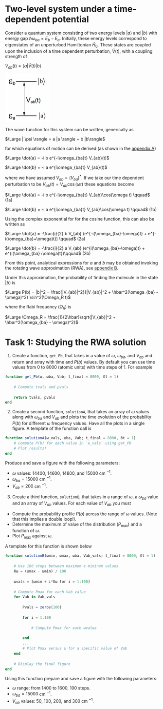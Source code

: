 # Two-level system under a time-dependent potential

Consider a quantum system consisting of two energy levels $|a\rangle$ and $|b\rangle$ with energy gap $\hbar \omega_{ba} = E_b - E_a$. Initially, these energy levels correspond to eigenstates of an unperturbed Hamiltonian $\hat{H}_0$. These states are coupled upon the inclusion of a time dependent perturbation, $\hat{V}(t)$, with a coupling strength of

$V_{ab}(t) = \langle a | \hat{V}(t) | b \rangle$

![img](assets/elevels.png)

The wave function for this system can be written, generically as

$\Large | \psi \rangle = a |a \rangle + b |b\rangle$

for which equations of motion can be derived (as shown in the [appendix A](a_eom.md))

$\Large \dot{a} = -i b e^{-i\omega_{ba}t} V_{ab}(t)$

$\Large \dot{b} = -i a e^{i\omega_{ba}t} V_{ab}(t)$

where we have assumed $V_{ab} = (V_{ba})^*$. If we take our time dependent perturbation to be $V_{ab}(t) = V_{ab}\cos(\omega t)$ these equations become

$\Large \dot{a} = -i b e^{-i\omega_{ba}t} V_{ab}\cos(\omega t) \qquad$ (1a)

$\Large \dot{b} = -i a e^{i\omega_{ba}t} V_{ab}\cos(\omega t) \qquad$ (1b)

Using the complex exponential for for the cosine function, this can also be written as

$\Large \dot{a} = -\frac{i}{2} b  V_{ab} (e^{-i(\omega_{ba}-\omega)t} + e^{-i(\omega_{ba}+\omega)t}) \qquad$ (2a)

$\Large \dot{b} = -\frac{i}{2} a V_{ab} (e^{i(\omega_{ba}-\omega)t} + e^{i(\omega_{ba}+\omega)t})\qquad$ (2b)

From this point, analytical expressions for $a$ and $b$ may be obtained invoking the rotating wave approximation (RWA), see [appendix B](b_rwa_analytical.md).

Under this approximation, the probability of finding the molecule in the state $|b\rangle$ is

$\Large P(b) = |b|^2 = \frac{|V_{ab}|^2}{|V_{ab}|^2 + \hbar^2(\omega_{ba} - \omega)^2} \sin^2(\Omega_R t)$

where the Rabi frequency ($\Omega_R$) is

$\Large \Omega_R = \frac{1}{2\hbar}\sqrt{|V_{ab}|^2 + \hbar^2(\omega_{ba} - \omega)^2}$


# Task 1: Studying the RWA solution

1. Create a function, `get_Pb`, that takes in a value of $\omega$, $\omega_{ba}$, and $V_{ab}$ and return and array with time and $P(b)$ values. By default you can use time values from 0 to 8000 (atomic units) with time steps of 1. For example

```julia
function get_Pb(ω, ωba, Vab; t_final = 8000, δt = 1)

    # Compute tvals and pvals

    return tvals, pvals
end
```

2. Create a second function, `solutionA`, that takes an array of $\omega$ values along with $\omega_{ba}$ and $V_{ab}$ and plots the time evolution of the probability $P(b)$ for different $\omega$ frequency values. Have all the plots in a single figure. A template of the function call is
```julia
function solutionA(ω_vals, ωba, Vab; t_final = 8000, δt = 1)
    # Compute P(b) for each value in `ω_vals` using get_Pb
    # Plot results!
end
```
Produce and save a figure with the following parameters:
- $\omega$ values: $14400$, $14600$, $14800$, and $15000$ cm ${}^{-1}$.
- $\omega_{ba} = 15000$ cm $^{-1}$.
- $V_{ab} = 200$ cm $^{-1}$.

3. Create a third function, `solutionB`, that takes in a range of $\omega$, a $\omega_{ba}$ value and an array of $V_{ab}$ values. For each value of $V_{ab}$ you must

- Compute the probability profile $P(b)$  across the range of $\omega$ values. (Note that this implies a double loop!).
- Determine the maximum of value of the distribution ($P_\text{max}$) and a function of $\omega$.
- Plot $P_\text{max}$ against $\omega$.

A template for this function is shown below

```julia
function solutionB(ωmin, ωmax, ωba, Vab_vals; t_final = 8000, δt = 1)

    # Use 100 steps between maximum e mininum values
    δω = (ωmax - ωmin) / 100

    ωvals = [ωmin + i*δω for i = 1:100]

    # Compute Pmax for each Vab value
    for Vab in Vab_vals

        Pvals = zeros(100)

        for i = 1:100

            # Compute Pmax for each ωvalue

        end
        ...
        # Plot Pmax versus ω for a specific value of Vab
    end

    # Display the final figure
end
```
Using this function prepare and save a figure with the following parameters:

- $\omega$ range: from 1400 to 1600, 100 steps. 
- $\omega_{ba} = 15000$ cm $^{-1}$.
- $V_{ab}$ values: $50$, $100$, $200$, and $300$ cm $^{-1}$.

